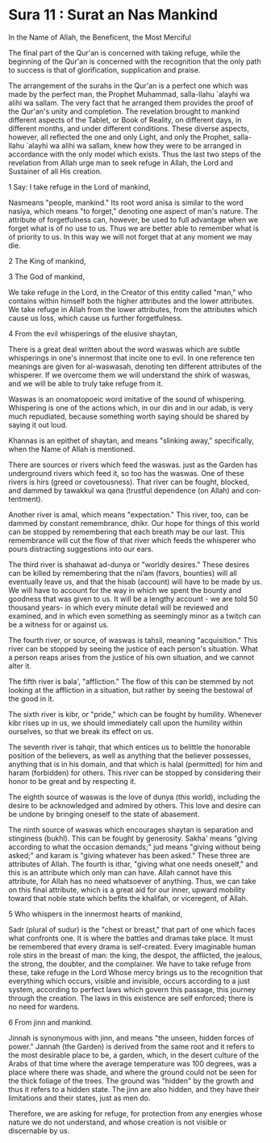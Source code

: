 Sura 11 : Surat an Nas Mankind
==============================

In the Name of Allah, the Beneficent, the Most Merciful

The final part of the Qur'an is concerned with taking refuge, while the
beginning of the Qur'an is concerned with the recognition that the only
path to success is that of glorification, supplication and praise.

The arrangement of the surahs in the Qur'an is a perfect one which was
made by the perfect man, the Prophet Muhammad, salla-llahu \`alayhi wa
alihi wa sallam. The very fact that he arranged them pro­vides the proof
of the Qur'an's unity and completion. The revelation brought to mankind
different aspects of the Tablet, or Book of Real­ity, on different days,
in different months, and under different condi­tions. These diverse
aspects, however, all reflected the one and only Light, and only the
Prophet, salla-llahu \`alayhi wa alihi wa sallam, knew how they were to
be arranged in accordance with the only model which exists. Thus the
last two steps of the revelation from Allah urge man to seek refuge in
Allah, the Lord and Sustainer of all His creation.

1 Say: I take refuge in the Lord of mankind,

Nasmeans "people, mankind." Its root word anisa is similar to the word
nasiya, which means "to forget," denoting one aspect of man's nature.
The attribute of forgetfulness can, however, be used to full advantage
when we forget what is of no use to us. Thus we are better able to
remember what is of priority to us. In this way we will not forget that
at any moment we may die.

2 The King of mankind,

3 The God of mankind,

We take refuge in the Lord, in the Creator of this entity called "man,"
who contains within himself both the higher attributes and the lower
attributes. We take refuge in Allah from the lower attributes, from the
attributes which cause us loss, which cause us further forget­fulness.

4 From the evil whisperings of the elusive shaytan,

There is a great deal written about the word waswas which are subtle
whisperings in one's innermost that incite one to evil. In one reference
ten meanings are given for al-waswasah, denoting ten different
attributes of the whisperer. If we overcome them we will un­derstand the
shirk of waswas, and we will be able to truly take refuge from it.

Waswas is an onomatopoeic word imitative of the sound of whis­pering.
Whispering is one of the actions which, in our din and in our adab, is
very much repudiated, because something worth saying should be shared by
saying it out loud.

Khannas is an epithet of shaytan, and means "slink­ing away,"
specifically, when the Name of Allah is mentioned.

There are sources or rivers which feed the waswas. just as the Garden
has underground rivers which feed it, so too has the waswas. One of
these rivers is hirs (greed or covetousness). That river can be fought,
blocked, and dammed by tawakkul wa qana (trustful dependence (on Allah)
and con­tentment).

Another river is amal, which means "expectation." This river, too, can
be dammed by constant remembrance, dhikr. Our hope for things of this
world can be stopped by remembering that each breath may be our last.
This remembrance will cut the flow of that river which feeds the
whisperer who pours distracting suggestions into our ears.

The third river is shahawat ad-dunya or "worldly desires." These
desires can be killed by remembering that the ni’am (favors, bounties)
will all eventually leave us, and that the hisab (account) will have to
be made by us. We will have to account for the way in which we spent the
bounty and goodness that was given to us. It will be a lengthy account -
we are told 50 thousand years- in which every minute detail will be
reviewed and examined, and in which even something as seemingly minor as
a twitch can be a witness for or against us.

The fourth river, or source, of waswas is tahsil, meaning
"acquisition." This river can be stopped by seeing the justice of each
person's situation. What a person reaps arises from the justice of his
own situation, and we cannot alter it.

The fifth river is bala', "affliction." The flow of this can be stemmed
by not looking at the affliction in a situation, but rather by seeing
the bestowal of the good in it.

The sixth river is kibr, or "pride," which can be fought by humility.
Whenever kibr rises up in us, we should immedi­ately call upon the
humility within ourselves, so that we break its ef­fect on us.

The seventh river is tahqir, that which entices us to belittle the
honorable position of the believers, as well as anything that the
believer possesses, anything that is in his domain, and that which is
halal (permitted) for him and haram (forbidden) for others. This river
can be stopped by considering their honor to be great and by respecting
it.

The eighth source of waswas is the love of dunya (this world),
in­cluding the desire to be acknowledged and admired by others. This
love and desire can be undone by bringing oneself to the state of
abasement.

The ninth source of waswas which encourages shaytan is separation and
stinginess (bukhl). This can be fought by generosity. Sakha' means
"giving according to what the occasion demands;" jud means "giving
without being asked;" and karam is "giving whatever has been asked."
These three are attri­butes of Allah. The fourth is ithar, "giving what
one needs oneself," and this is an attribute which only man can have.
Allah cannot have this attribute, for Allah has no need whatsoever of
anything. Thus, we can take on this final attribute, which is a great
aid for our inner, upward mobility toward that noble state which be­fits
the khalifah, or viceregent, of Allah.

5 Who whispers in the innermost hearts of mankind,

Sadr (plural of sudur) is the "chest or breast," that part of one which
faces what confronts one. It is where the battles and dramas take place.
It must be remembered that every drama is self-created. Every imaginable
human role stirs in the breast of man: the king, the despot, the
afflicted, the jealous, the strong, the doubter, and the complainer. We
have to take refuge from these, take refuge in the Lord Whose mercy
brings us to the recognition that everything which occurs, visible and
invisible, occurs according to a just system, according to perfect laws
which govern this passage, this journey through the creation. The laws
in this existence are self ­enforced; there is no need for wardens.

6 From jinn and mankind.

Jinnah is synonymous with jinn, and means "the unseen, hidden forces of
power." Jannah (the Garden) is derived from the same root and it refers
to the most desir­able place to be, a garden, which, in the desert
culture of the Arabs of that time where the average temperature was 100
degrees, was a place where there was shade, and where the ground could
not be seen for the thick foliage of the trees. The ground was "hidden"
by the growth and thus it refers to a hidden state. The jinn are also
hidden, and they have their limitations and their states, just as men
do.

Therefore, we are asking for refuge, for protection from any energies
whose nature we do not understand, and whose creation is not visible or
discernable by us.


